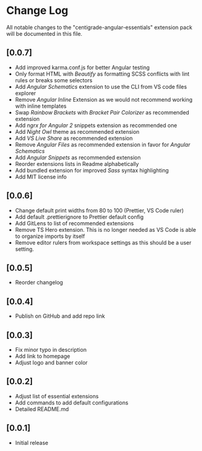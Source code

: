 # Change Log

All notable changes to the "centigrade-angular-essentials" extension pack will be documented in this file.

## [0.0.7]

- Add improved karma.conf.js for better Angular testing
- Only format HTML with _Beautify_ as formatting SCSS conflicts with lint rules or breaks some selectors
- Add _Angular Schematics_ extension to use the CLI from VS code files explorer
- Remove _Angular Inline_ Extension as we would not recommend working with inline templates
- Swap _Rainbow Brackets_ with _Bracket Pair Colorizer_ as recommended extension
- Add _ngrx for Angular 2_ snippets extension as recommended one
- Add _Night Owl_ theme as recommended extension
- Add _VS Live Share_ as recommended extension
- Remove _Angular Files_ as recommended extension in favor for _Angular Schematics_
- Add _Angular Snippets_ as recommended extension
- Reorder extensions lists in Readme alphabetically
- Add bundled extension for improved _Sass_ syntax highlighting
- Add MIT license info

## [0.0.6]

- Change default print widths from 80 to 100 (Prettier, VS Code ruler)
- Add default .prettierignore to Prettier default config
- Add GitLens to list of recommended extensions
- Remove TS Hero extension. This is no longer needed as VS Code is able to organize imports by itself
- Remove editor rulers from workspace settings as this should be a user setting.

## [0.0.5]

- Reorder changelog

## [0.0.4]

- Publish on GitHub and add repo link

## [0.0.3]

- Fix minor typo in description
- Add link to homepage
- Adjust logo and banner color

## [0.0.2]

- Adjust list of essential extensions
- Add commands to add default configurations
- Detailed README.md

## [0.0.1]

- Initial release
